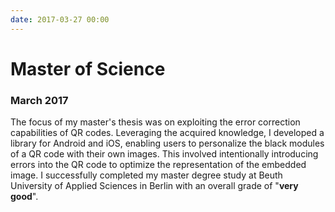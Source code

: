 ```yaml
---
date: 2017-03-27 00:00
---
```


# **Master of Science**

### March 2017

The focus of my master's thesis was on exploiting the error correction capabilities of QR codes. Leveraging the acquired knowledge, I developed a library for Android and iOS, enabling users to personalize the black modules of a QR code with their own images. This involved intentionally introducing errors into the QR code to optimize the representation of the embedded image. I successfully completed my master degree study at Beuth University of Applied Sciences in Berlin with an overall grade of "**very good**".
